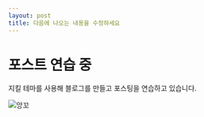 ```yaml
---
layout: post
title: 다음에 나오는 내용을 수정하세요
---
```


# 포스트 연습 중

지킬 테마를 사용해 블로그를 만들고 포스팅을 연습하고 있습니다.

![앙꼬](/images/love.jpeg)
